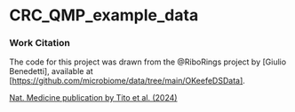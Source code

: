 # CRC_QMP_example_data

### Work Citation

The code for this project was drawn from the @RiboRings project by [Giulio Benedetti], available at [https://github.com/microbiome/data/tree/main/OKeefeDSData].


[Nat. Medicine publication by Tito et al. (2024)](https://www.nature.com/articles/s41591-024-02963-2)

